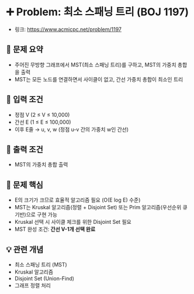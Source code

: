# ➕ Problem: 최소 스패닝 트리 (BOJ 1197)

- 링크: https://www.acmicpc.net/problem/1197

## 📌 문제 요약

- 주어진 무방향 그래프에서 MST(최소 스패닝 트리)를 구하고, MST의 가중치 총합을 출력
- MST는 모든 노드를 연결하면서 사이클이 없고, 간선 가중치 총합이 최소인 트리

## 🔢 입력 조건

- 정점 V (2 ≤ V ≤ 10,000)
- 간선 E (1 ≤ E ≤ 100,000)
- 이후 E줄 → u, v, w (정점 u-v 간의 가중치 w인 간선)

## 🎯 출력 조건

- MST의 가중치 총합 출력

## 🧠 문제 핵심

- E의 크기가 크므로 효율적 알고리즘 필요 (O(E log E) 수준)
- MST는 Kruskal 알고리즘(정렬 + Disjoint Set) 또는 Prim 알고리즘(우선순위 큐 기반)으로 구현 가능
- Kruskal 선택 시 사이클 체크를 위한 Disjoint Set 필요
- MST 완성 조건: **간선 V-1개 선택 완료**

## 💡 관련 개념

- 최소 스패닝 트리 (MST)
- Kruskal 알고리즘
- Disjoint Set (Union-Find)
- 그래프 정렬 처리
